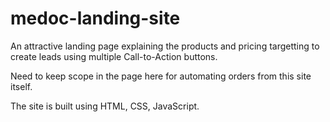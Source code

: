 # medoc-landing-site

An attractive landing page explaining the products and pricing targetting to create leads using multiple Call-to-Action buttons.

Need to keep scope in the page here for automating orders from this site itself.

The site is built using HTML, CSS, JavaScript.